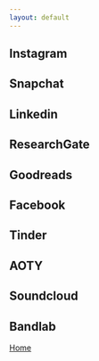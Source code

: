 ```yaml
---
layout: default
---
```


## Instagram

## Snapchat

## Linkedin

## ResearchGate

## Goodreads

## Facebook

## Tinder

## AOTY

## Soundcloud

## Bandlab

[Home](./)
